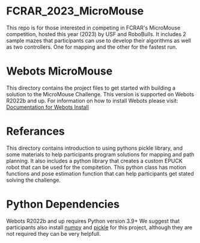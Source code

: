 # FCRAR_2023_MicroMouse
This repo is for those interested in competing in FCRAR's MicroMouse competition, hosted this year (2023) by USF and RoboBulls. It includes 2 sample mazes that participants can use to develop their algorithms as well as two controllers. One for mapping and the other for the fastest run.

# Webots MicroMouse
This directory contains the project files to get started with building a solution to the MicroMouse Challenge. This version is supported on Webots R2022b and up. For information on how to install Webots please visit: [Documentation for Webots Install](https://cyberbotics.com/doc/guide/installation-procedure)

# Referances
This directory contains introduction to using pythons pickle library, and some materials to help participants program solutions for mapping and path planning. It also includes a python library that creates a custom EPUCK robot that can be used for the compitetion. This python class has motion functions and pose estimation function that can help participants get stated solving the challenge.   

# Python Dependencies
Webots R2022b and up requires Python version 3.9+
We suggest that participants also install [numpy](https://numpy.org/install/) and [pickle](https://docs.python.org/3/library/pickle.html#:~:text=It%20adds%20support%20for%20very,protocol%20starting%20with%20Python%203.8.) for this project, although they are not required they can be very helpfull. 
